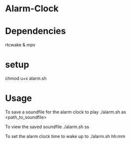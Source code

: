# Alarm-Clock

# Dependencies

rtcwake & mpv

# setup
  chmod u+x alarm.sh

# Usage

To save a soundfile for the alarm clock to play
  ./alarm.sh as <path_to_soundfile>
  
To view the saved soundfile
  ./alarm.sh ss
  
To set the alarm clock time to wake up to
  ./alarm.sh hh:mm
  
  
